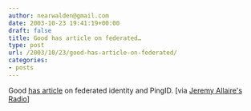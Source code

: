 ```yaml
---
author: nearwalden@gmail.com
date: 2003-10-23 19:41:19+00:00
draft: false
title: Good has article on federated…
type: post
url: /2003/10/23/good-has-article-on-federated/
categories:
- posts
---
```


Good [has article](//techupdate.zdnet.com/Federated_identity_PingID_standards_cartels.html") on federated identity and PingID.  [via [Jeremy Allaire's Radio](//radio.weblogs.com/0113297/")]



